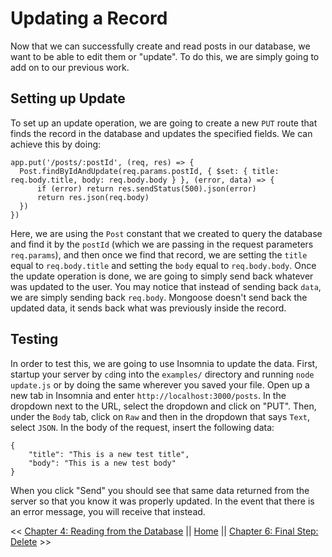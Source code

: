 # Updating a Record

Now that we can successfully create and read posts in our database, we want to be able to edit them or "update". To do this, we are simply going to add on to our previous work.

## Setting up Update

To set up an update operation, we are going to create a new `PUT` route that finds the record in the database and updates the specified fields. We can achieve this by doing:

```
app.put('/posts/:postId', (req, res) => {
  Post.findByIdAndUpdate(req.params.postId, { $set: { title: req.body.title, body: req.body.body } }, (error, data) => {
      if (error) return res.sendStatus(500).json(error)
      return res.json(req.body)
  })
})
```

Here, we are using the `Post` constant that we created to query the database and find it by the `postId` (which we are passing in the request parameters `req.params`), and then once we find that record, we are setting the `title` equal to `req.body.title` and setting the `body` equal to `req.body.body`. Once the update operation is done, we are going to simply send back whatever was updated to the user. You may notice that instead of sending back `data`, we are simply sending back `req.body`. Mongoose doesn't send back the updated data, it sends back what was previously inside the record.

## Testing

In order to test this, we are going to use Insomnia to update the data. First, startup your server by `cd`ing into the `examples/` directory and running `node update.js` or by doing the same wherever you saved your file. Open up a new tab in Insomnia and enter `http://localhost:3000/posts`. In the dropdown next to the URL, select the dropdown and click on "PUT". Then, under the `Body` tab, click on `Raw` and then in the dropdown that says `Text`, select `JSON`. In the body of the request, insert the following data:

```
{
    "title": "This is a new test title",
    "body": "This is a new test body"
}
```

When you click "Send" you should see that same data returned from the server so that you know it was properly updated. In the event that there is an error message, you will receive that instead.

<< [Chapter 4: Reading from the Database](../Chapter_4/README.md) || [Home](../README.md) || [Chapter 6: Final Step: Delete](../Chapter_6/README.md) >>
